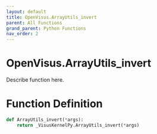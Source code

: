 ```yaml
---
layout: default
title: OpenVisus.ArrayUtils_invert
parent: All Functions
grand_parent: Python Functions
nav_order: 2
---
```


# OpenVisus.ArrayUtils_invert

Describe function here.

# Function Definition

```python
def ArrayUtils_invert(*args):
    return _VisusKernelPy.ArrayUtils_invert(*args)
```